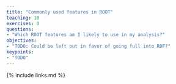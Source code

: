 ```yaml
---
title: "Commonly used features in ROOT"
teaching: 10
exercises: 0
questions:
- "Which ROOT features am I likely to use in my analysis?"
objectives:
- "TODO: Could be left out in favor of going full into RDF?"
keypoints:
- "TODO"
---
```



{% include links.md %}

